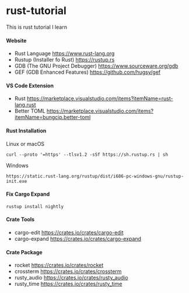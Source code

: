 # rust-tutorial

This is rust tutorial I learn


#### Website
* Rust Language https://www.rust-lang.org
* Rustup (Installer fo Rust) https://rustup.rs
* GDB (The GNU Project Debugger) https://www.sourceware.org/gdb
* GEF (GDB Enhanced Features) https://github.com/hugsy/gef

#### VS Code Extension
* Rust https://marketplace.visualstudio.com/items?itemName=rust-lang.rust
* Better TOML https://marketplace.visualstudio.com/items?itemName=bungcip.better-toml

#### Rust Installation
Linux or macOS
```
curl --proto '=https' --tlsv1.2 -sSf https://sh.rustup.rs | sh
```
Windows
```
https://static.rust-lang.org/rustup/dist/i686-pc-windows-gnu/rustup-init.exe
```

#### Fix Cargo Expand
```
rustup install nightly
```

#### Crate Tools
* cargo-edit https://crates.io/crates/cargo-edit
* cargo-expand https://crates.io/crates/cargo-expand

#### Crate Package
* rocket https://crates.io/crates/rocket
* crossterm https://crates.io/crates/crossterm
* rusty_audio https://crates.io/crates/rusty_audio
* rusty_time https://crates.io/crates/rusty_time